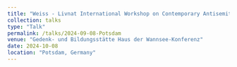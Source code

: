 ```yaml
---
title: "Weiss - Livnat International Workshop on Contemporary Antisemitism and Holocaust Distortion"
collection: talks
type: "Talk"
permalink: /talks/2024-09-08-Potsdam
venue: "Gedenk- und Bildungsstätte Haus der Wannsee-Konferenz"
date: 2024-10-08
location: "Potsdam, Germany"
---
```

